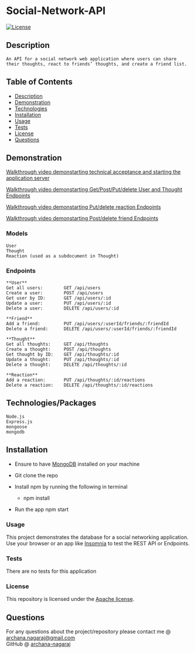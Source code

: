 # Social-Network-API

[![License](https://img.shields.io/badge/License-Apache%202.0-blue.svg)](https://opensource.org/licenses/Apache-2.0)


## Description

    An API for a social network web application where users can share their thoughts, react to friends’ thoughts, and create a friend list.

## Table of Contents

* [Description](#description)
* [Demonstration](#demonstartion)
* [Technologies](#technologies)
* [Installation](#installation)
* [Usage](#usage)
* [Tests](#tests)
* [License](#license)
* [Questions](#questions)


## Demonstration 
[Walkthrough video demonstarting technical acceptance and starting the application server](https://drive.google.com/file/d/1jR-PqHA14y0dYNfbN-IRJHvXYcdVVi2u/view)

[Walkthrough video demonstarting Get/Post/Put/delete User and Thought Endpoints](https://drive.google.com/file/d/1QrDAGAHbUDpnxDkNqOeW1NM3VFlfxnv9/view)

[Walkthrough video demonstarting Put/delete reaction Endpoints](https://drive.google.com/file/d/1QcMn5DA9sDO6xktUSrh47qGiH_wukvmu/view)

[Walkthrough video demonstarting Post/delete friend Endpoints](https://drive.google.com/file/d/1gFZL8bSx0KnqCPzLBaho8rgM8PfCQ2_p/view)

### Models
    User
    Thought
    Reaction (used as a subdocument in Thought)

### Endpoints
    **User**
    Get all users:        GET /api/users
    Create a user:        POST /api/users
    Get user by ID:       GET /api/users/:id
    Update a user:        PUT /api/users/:id
    Delete a user:        DELETE /api/users/:id

    **Friend**
    Add a friend:         PUT /api/users/:userId/friends/:friendId
    Delete a friend:      DELETE /api/users/:userId/friends/:friendId

    **Thought**
    Get all thoughts:     GET /api/thoughts
    Create a thought:     POST /api/thoughts
    Get thought by ID:    GET /api/thoughts/:id
    Update a thought:     PUT /api/thoughts/:id
    Delete a thought:     DELETE /api/thoughts/:id

    **Reaction**
    Add a reaction:       PUT /api/thoughts/:id/reactions
    Delete a reaction:    DELETE /api/thoughts/:id/reactions


## Technologies/Packages
    Node.js
    Express.js
    mongoose
    mongodb


## Installation
* Ensure to have [MongoDB](https://www.mongodb.com/) installed on your machine 

* Git clone the repo 

* Install npm by running the following in terminal
    - npm install

* Run the app
    npm start

### Usage
This project demonstrates the database for a social networking application. Use your browser or an app like [Insomnia](https://insomnia.rest/) to test the REST API or Endpoints.

### Tests
There are no tests for this application

### License
This repository is licensed under the [Apache license](./LICENSE).


## Questions

For any questions about the project/repository please contact me @ [archana.nagaraj@gmail.com](mailto:archana.nagaraj@gmail.com) </br>
GitHub @ [archana-nagaraj](https://github.com/archana-nagaraj) 